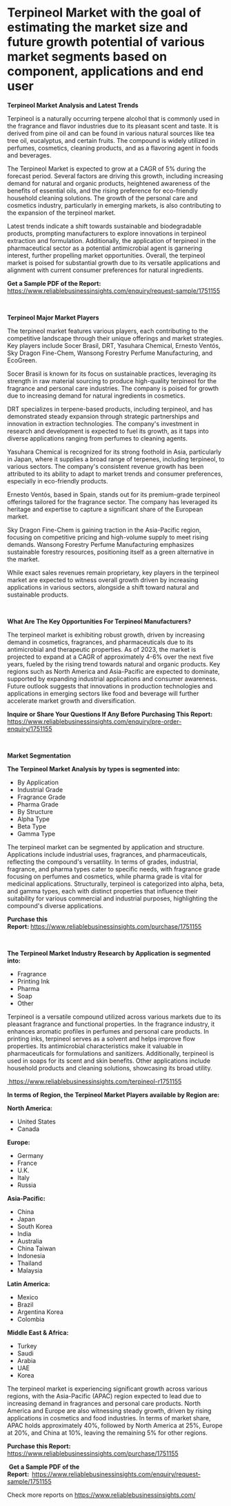 <p><h1>Terpineol Market with the goal of estimating the market size and future growth potential of various market segments based on component, applications and end user</h1></p><p><strong>Terpineol Market Analysis and Latest Trends</strong></p>
<p><p>Terpineol is a naturally occurring terpene alcohol that is commonly used in the fragrance and flavor industries due to its pleasant scent and taste. It is derived from pine oil and can be found in various natural sources like tea tree oil, eucalyptus, and certain fruits. The compound is widely utilized in perfumes, cosmetics, cleaning products, and as a flavoring agent in foods and beverages.</p><p>The Terpineol Market is expected to grow at a CAGR of 5% during the forecast period. Several factors are driving this growth, including increasing demand for natural and organic products, heightened awareness of the benefits of essential oils, and the rising preference for eco-friendly household cleaning solutions. The growth of the personal care and cosmetics industry, particularly in emerging markets, is also contributing to the expansion of the terpineol market. </p><p>Latest trends indicate a shift towards sustainable and biodegradable products, prompting manufacturers to explore innovations in terpineol extraction and formulation. Additionally, the application of terpineol in the pharmaceutical sector as a potential antimicrobial agent is garnering interest, further propelling market opportunities. Overall, the terpineol market is poised for substantial growth due to its versatile applications and alignment with current consumer preferences for natural ingredients.</p></p>
<p><strong>Get a Sample PDF of the Report:&nbsp;</strong> <a href="https://www.reliablebusinessinsights.com/enquiry/request-sample/1751155?utm_campaign=3106&utm_medium=2&utm_source=Github&utm_content=ia&utm_term=01042025&utm_id=terpineol">https://www.reliablebusinessinsights.com/enquiry/request-sample/1751155</a></p>
<p>&nbsp;</p>
<p><strong>Terpineol Major Market Players</strong></p>
<p><p>The terpineol market features various players, each contributing to the competitive landscape through their unique offerings and market strategies. Key players include Socer Brasil, DRT, Yasuhara Chemical, Ernesto Ventós, Sky Dragon Fine-Chem, Wansong Forestry Perfume Manufacturing, and EcoGreen. </p><p>Socer Brasil is known for its focus on sustainable practices, leveraging its strength in raw material sourcing to produce high-quality terpineol for the fragrance and personal care industries. The company is poised for growth due to increasing demand for natural ingredients in cosmetics.</p><p>DRT specializes in terpene-based products, including terpineol, and has demonstrated steady expansion through strategic partnerships and innovation in extraction technologies. The company's investment in research and development is expected to fuel its growth, as it taps into diverse applications ranging from perfumes to cleaning agents.</p><p>Yasuhara Chemical is recognized for its strong foothold in Asia, particularly in Japan, where it supplies a broad range of terpenes, including terpineol, to various sectors. The company's consistent revenue growth has been attributed to its ability to adapt to market trends and consumer preferences, especially in eco-friendly products.</p><p>Ernesto Ventós, based in Spain, stands out for its premium-grade terpineol offerings tailored for the fragrance sector. The company has leveraged its heritage and expertise to capture a significant share of the European market. </p><p>Sky Dragon Fine-Chem is gaining traction in the Asia-Pacific region, focusing on competitive pricing and high-volume supply to meet rising demands. Wansong Forestry Perfume Manufacturing emphasizes sustainable forestry resources, positioning itself as a green alternative in the market.</p><p>While exact sales revenues remain proprietary, key players in the terpineol market are expected to witness overall growth driven by increasing applications in various sectors, alongside a shift toward natural and sustainable products.</p></p>
<p>&nbsp;</p>
<p><strong>What Are The Key Opportunities For Terpineol Manufacturers?</strong></p>
<p><p>The terpineol market is exhibiting robust growth, driven by increasing demand in cosmetics, fragrances, and pharmaceuticals due to its antimicrobial and therapeutic properties. As of 2023, the market is projected to expand at a CAGR of approximately 4-6% over the next five years, fueled by the rising trend towards natural and organic products. Key regions such as North America and Asia-Pacific are expected to dominate, supported by expanding industrial applications and consumer awareness. Future outlook suggests that innovations in production technologies and applications in emerging sectors like food and beverage will further accelerate market growth and diversification.</p></p>
<p><strong>Inquire or Share Your Questions If Any Before Purchasing This Report:</strong> <a href="https://www.reliablebusinessinsights.com/enquiry/pre-order-enquiry/1751155?utm_campaign=3106&utm_medium=2&utm_source=Github&utm_content=ia&utm_term=01042025&utm_id=terpineol">https://www.reliablebusinessinsights.com/enquiry/pre-order-enquiry/1751155</a></p>
<p>&nbsp;</p>
<p><strong>Market Segmentation</strong></p>
<p><strong>The Terpineol Market Analysis by types is segmented into:</strong></p>
<p><ul><li>By Application</li><li>Industrial Grade</li><li>Fragrance Grade</li><li>Pharma Grade</li><li>By Structure</li><li>Alpha Type</li><li>Beta Type</li><li>Gamma Type</li></ul></p>
<p><p>The terpineol market can be segmented by application and structure. Applications include industrial uses, fragrances, and pharmaceuticals, reflecting the compound's versatility. In terms of grades, industrial, fragrance, and pharma types cater to specific needs, with fragrance grade focusing on perfumes and cosmetics, while pharma grade is vital for medicinal applications. Structurally, terpineol is categorized into alpha, beta, and gamma types, each with distinct properties that influence their suitability for various commercial and industrial purposes, highlighting the compound's diverse applications.</p></p>
<p><strong>Purchase this Report:&nbsp;</strong><a href="https://www.reliablebusinessinsights.com/purchase/1751155?utm_campaign=3106&utm_medium=2&utm_source=Github&utm_content=ia&utm_term=01042025&utm_id=terpineol">https://www.reliablebusinessinsights.com/purchase/1751155</a></p>
<p>&nbsp;</p>
<p><strong>The Terpineol Market Industry Research by Application is segmented into:</strong></p>
<p><ul><li>Fragrance</li><li>Printing Ink</li><li>Pharma</li><li>Soap</li><li>Other</li></ul></p>
<p><p>Terpineol is a versatile compound utilized across various markets due to its pleasant fragrance and functional properties. In the fragrance industry, it enhances aromatic profiles in perfumes and personal care products. In printing inks, terpineol serves as a solvent and helps improve flow properties. Its antimicrobial characteristics make it valuable in pharmaceuticals for formulations and sanitizers. Additionally, terpineol is used in soaps for its scent and skin benefits. Other applications include household products and cleaning solutions, showcasing its broad utility.</p></p>
<p><a href="https://www.reliablebusinessinsights.com/terpineol-r1751155?utm_campaign=3106&utm_medium=2&utm_source=Github&utm_content=ia&utm_term=01042025&utm_id=terpineol">&nbsp;https://www.reliablebusinessinsights.com/terpineol-r1751155</a></p>
<p><strong>In terms of Region, the Terpineol Market Players available by Region are:</strong></p>
<p>
    <p> <strong> North America: </strong>
        <ul>
            <li>United States</li>
            <li>Canada</li>
        </ul>
        </p> 
    <p> <strong> Europe: </strong>
        <ul>
            <li>Germany</li>
            <li>France</li>
            <li>U.K.</li>
            <li>Italy</li>
            <li>Russia</li>
        </ul>
        </p> 
    <p> <strong> Asia-Pacific: </strong>
        <ul>
            <li>China</li>
            <li>Japan</li>
            <li>South Korea</li>
            <li>India</li>
            <li>Australia</li>
            <li>China Taiwan</li>
            <li>Indonesia</li>
            <li>Thailand</li>
            <li>Malaysia</li>
        </ul>
        </p> 
    <p> <strong> Latin America: </strong>
        <ul>
            <li>Mexico</li>
            <li>Brazil</li>
            <li>Argentina Korea</li>
            <li>Colombia</li>
        </ul>
        </p> 
    <p> <strong> Middle East & Africa: </strong>
        <ul>
            <li>Turkey</li>
            <li>Saudi</li>
            <li>Arabia</li>
            <li>UAE</li>
            <li>Korea</li>
        </ul>
    </p>
    </p>
<p><p>The terpineol market is experiencing significant growth across various regions, with the Asia-Pacific (APAC) region expected to lead due to increasing demand in fragrances and personal care products. North America and Europe are also witnessing steady growth, driven by rising applications in cosmetics and food industries. In terms of market share, APAC holds approximately 40%, followed by North America at 25%, Europe at 20%, and China at 10%, leaving the remaining 5% for other regions.</p></p>
<p><strong>Purchase this Report: </strong><a href="https://www.reliablebusinessinsights.com/purchase/1751155?utm_campaign=3106&utm_medium=2&utm_source=Github&utm_content=ia&utm_term=01042025&utm_id=terpineol">https://www.reliablebusinessinsights.com/purchase/1751155</a></p>
<p>&nbsp;<strong>Get a Sample PDF of the Report:&nbsp;&nbsp;</strong><a href="https://www.reliablebusinessinsights.com/enquiry/request-sample/1751155?utm_campaign=3106&utm_medium=2&utm_source=Github&utm_content=ia&utm_term=01042025&utm_id=terpineol">https://www.reliablebusinessinsights.com/enquiry/request-sample/1751155</a></p>
<p><strong></strong></p>
<p>Check more reports on <a href="https://www.reliablebusinessinsights.com/?utm_campaign=3106&utm_medium=2&utm_source=Github&utm_content=ia&utm_term=01042025&utm_id=terpineol">https://www.reliablebusinessinsights.com/</a></p>